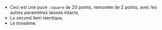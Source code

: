 * Ceci est une puce `:square` de 20 points, remontée de 2 points, avec les autres paramètres laissés intacts,
* Le second item identique,
* Le troisième.